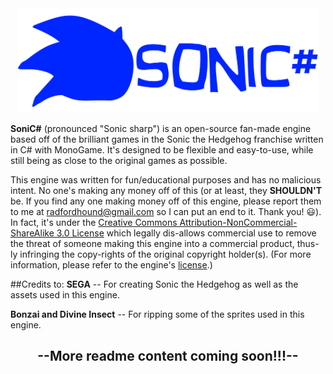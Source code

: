 <div align="center"><img src="https://raw.githubusercontent.com/Radfordhound/Sonic-Sharp/master/logo%201920x667.png" width="480" height="167"></div>

**SoniC#** (pronounced "Sonic sharp") is an open-source fan-made engine based off of the brilliant games in the Sonic the Hedgehog franchise written in C# with MonoGame. It's designed to be flexible and easy-to-use, while still being as close to the original games as possible.

This engine was written for fun/educational purposes and has no malicious intent. No one's making any money off of this (or at least, they **SHOULDN'T** be. If you find any one making money off of this engine, please report them to me at radfordhound@gmail.com so I can put an end to it. Thank you! :smiley:). In fact, it's under the [Creative Commons Attribution-NonCommercial-ShareAlike 3.0 License](http://creativecommons.org/licenses/by-nc-sa/3.0/) which legally dis-allows commercial use to remove the threat of someone making this engine into a commercial product, thus-ly infringing the copy-rights of the original copyright holder(s). (For more information, please refer to the engine's [license](https://github.com/Radfordhound/Sonic-Sharp/blob/master/LICENSE.md).)

##Credits to:
**SEGA** -- For creating Sonic the Hedgehog as well as the assets used in this engine.

**Bonzai and Divine Insect** -- For ripping some of the sprites used in this engine.

<div align="center"><h2>--More readme content coming soon!!!--</h2></div>
